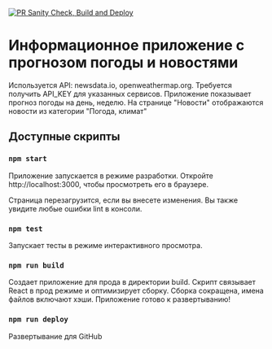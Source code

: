 [![PR Sanity Check, Build and Deploy](https://github.com/serjikko/ts-weather/actions/workflows/sanity-check.yml/badge.svg?branch=airtable)](https://github.com/serjikko/ts-weather/actions/workflows/sanity-check.yml)


# Информационное приложение с прогнозом погоды и новостями

Используется API: newsdata.io, openweathermap.org. Требуется получить API_KEY для указанных сервисов.
Приложение показывает прогноз погоды на день, неделю. На странице "Новости" отображаются новости из категории "Погода, климат"

## Доступные скрипты

### `npm start`

Приложение запускается в режиме разработки.
Откройте http://localhost:3000, чтобы просмотреть его в браузере.

Страница перезагрузится, если вы внесете изменения.
Вы также увидите любые ошибки lint в консоли.

### `npm test`

Запускает тесты в режиме интерактивного просмотра.

### `npm run build`

Создает приложение для прода в директории build.
Скрипт связывает React в прод режиме и оптимизирует сборку. Сборка сокращена, имена файлов включают хэши.
Приложение готово к развертыванию!

### `npm run deploy`

Развертывание для GitHub


